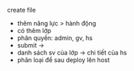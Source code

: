 create file
- thêm năng lực > hành động
- có thêm lớp
- phân quyền: admin, gv, hs
- submit -> 
- danh sách sv của lớp -> chi tiết của hs
- phân loại để sau
deploy lên host